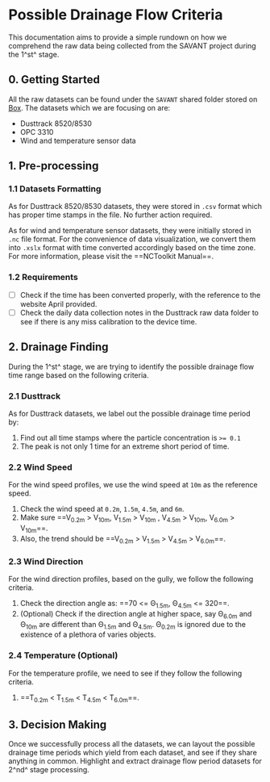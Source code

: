 # Possible Drainage Flow Criteria

This documentation aims to provide a simple rundown on how we comprehend the raw data being collected from the SAVANT project during the 1^st^ stage.

## 0. Getting Started

All the raw datasets can be found under the `SAVANT` shared folder stored on [Box](https://www.box.com). The datasets which we are focusing on are:

- Dusttrack 8520/8530
- OPC 3310
- Wind and temperature sensor data

## 1. Pre-processing

### 1.1 Datasets Formatting

As for Dusttrack 8520/8530 datasets, they were stored in `.csv` format which has proper time stamps in the file. No further action required.

As for wind and temperature sensor datasets, they were initially stored in `.nc` file format. For the convenience of data visualization, we convert them into `.xslx` format with time converted accordingly based on the time zone. For more information, please visit the ==NCToolkit Manual==. 

### 1.2 Requirements

- [ ] Check if the time has been converted properly, with the reference to the website April provided.
- [ ] Check the daily data collection notes in the Dusttrack raw data folder to see if there is any miss calibration to the device time.

## 2. Drainage Finding

During the 1^st^ stage, we are trying to identify the possible drainage flow time range based on the following criteria. 

### 2.1 Dusttrack

As for Dusttrack datasets, we label out the possible drainage time period by:

1. Find out all time stamps where the particle concentration is `>= 0.1`
2. The peak is not only 1 time for an extreme short period of time.

### 2.2 Wind Speed

For the wind speed profiles, we use the wind speed at `10m` as the reference speed.

1. Check the wind speed at `0.2m`, `1.5m`, `4.5m`, and `6m`.
2. Make sure ==V<sub>0.2m</sub> >  V<sub>10m</sub>, V<sub>1.5m</sub> >  V<sub>10m</sub> , V<sub>4.5m</sub> >  V<sub>10m</sub>, V<sub>6.0m</sub> >  V<sub>10m</sub>==. 
3. Also, the trend should be ==V<sub>0.2m</sub> >  V<sub>1.5m</sub> > V<sub>4.5m</sub> >  V<sub>6.0m</sub>==.

### 2.3 Wind Direction

For the wind direction profiles, based on the gully, we follow the following criteria.

1. Check the direction angle as: ==70 <= Θ<sub>1.5m</sub>, Θ<sub>4.5m</sub> <= 320==.
2. (Optional) Check if the direction angle at higher space, say Θ<sub>6.0m</sub> and Θ<sub>10m</sub>  are different than Θ<sub>1.5m</sub> and Θ<sub>4.5m</sub>. Θ<sub>0.2m</sub> is ignored due to the existence of a plethora of varies objects. 

### 2.4 Temperature (Optional)

For the temperature profile, we need to see if they follow the following criteria.

1. ==T<sub>0.2m</sub> < T<sub>1.5m</sub> < T<sub>4.5m</sub> < T<sub>6.0m</sub>==.

## 3. Decision Making

Once we successfully process all the datasets, we can layout the possible drainage time periods which yield from each dataset, and see if they share anything in common. Highlight and extract drainage flow period datasets for 2^nd^ stage processing.


